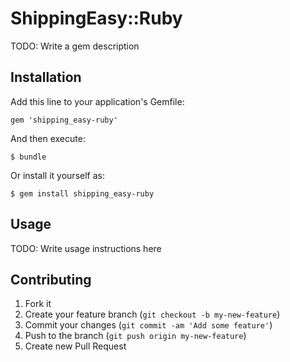 # ShippingEasy::Ruby

TODO: Write a gem description

## Installation

Add this line to your application's Gemfile:

    gem 'shipping_easy-ruby'

And then execute:

    $ bundle

Or install it yourself as:

    $ gem install shipping_easy-ruby

## Usage

TODO: Write usage instructions here

## Contributing

1. Fork it
2. Create your feature branch (`git checkout -b my-new-feature`)
3. Commit your changes (`git commit -am 'Add some feature'`)
4. Push to the branch (`git push origin my-new-feature`)
5. Create new Pull Request
